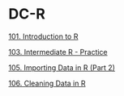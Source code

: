 # DC-R

[101. Introduction to R](http://nbviewer.jupyter.org/github/mohammadshadan/DC-R/blob/master/101.%20Introduction%20to%20R/101.%20Introduction%20to%20R.ipynb)

[103. Intermediate R - Practice](http://nbviewer.jupyter.org/github/mohammadshadan/DC-R/tree/master/103.%20Intermediate%20R%20-%20Practice/)

[105. Importing Data in R (Part 2)](http://nbviewer.jupyter.org/github/mohammadshadan/DC-R/blob/master/105.%20Importing%20Data%20in%20R%20%28Part%202%29/103.%20Importing%20Data%20in%20R%20%28Part%202%29.ipynb)

[106. Cleaning Data in R](http://nbviewer.jupyter.org/github/mohammadshadan/DC-R/tree/master/106.%20Cleaning%20Data%20in%20R/)
